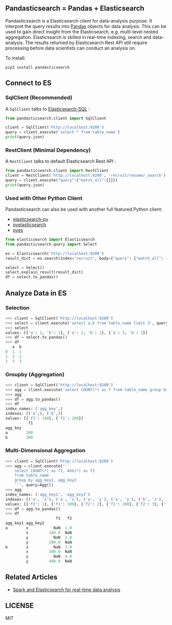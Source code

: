 ## Pandasticsearch = Pandas + Elasticsearch

Pandasticsearch is a Elasticsearch client for data-analysis purpose. It interpret the query results into
 [Pandas](http://pandas.pydata.org) objects for data analysis. This can be used to gain direct insight
  from the Elasticsearch, e.g. multi-level nested aggregation. Elasticsearch is skilled in real-time indexing, 
  search and data-analysis. The results returned by Elasticsearch Rest API still require processing before 
  data scientists can conduct an analysis on. 

To install:

```
pip3 install pandasticsearch
```

## Connect to ES

### SqlClient (Recommended)

A `SqlClient` talks to [Elasticsearch-SQL](https://github.com/NLPchina/elasticsearch-sql) :

```python
from pandasticsearch.client import SqlClient

client = SqlClient('http://localhost:9200')
query = client.execute('select * from table_name')
print(query.json)
```

### RestClient (Minimal Dependency)

A `RestClient` talks to default Elasticsearch Rest API :

```python
from pandasticsearch.client import RestClient
client = RestClient('http://localhost:9200', 'recruit/resume/_search')
query = client.execute("query":{"match_all":{}}})
print(query.json)
```

### Used with Other Python Client

Pandasticsearch can also be used with another full featured Python client:

* [elasticsearch-py](https://github.com/elastic/elasticsearch-py)
* [pyelasticsearch](https://github.com/pyelasticsearch/pyelasticsearch)
* [pyes](https://github.com/aparo/pyes)

```python
from elasticsearch import Elasticsearch
from pandasticsearch.query import Select

es = Elasticsearch('http://localhost:9200')
result_dict = es.search(index="recruit", body={"query": {"match_all": {}}})

select = Select()
select.explain_result(result_dict)
df = select.to_pandas()
```

## Analyze Data in ES

### Selection

```python
>>> client = SqlClient('http://localhost:9200')
>>> select = client.execute('select a,b from table_name limit 3', query=Select())
>>> select
values: [{'a': 1, 'b': 1}, {'a': 2, 'b': 2}, {'a': 3, 'b': 3}]
>>> df = select.to_pandas()
>>> df
   a  b
0  1  1
1  2  2
2  3  3
```

### Groupby (Aggregation)

```python
>>> client = SqlClient('http://localhost:9200')
>>> agg = client.execute('select COUNT(*) as f from table_name group by agg_key', query=Agg())
>>> agg
>>> df = agg.to_pandas()
>>> df
index_names: ('agg_key',)
indexes: [('a',), ('b',)]
values: [{'f1': 100}, {'f1': 200}]
          f1
agg_key
a        100
b        200
```

### Multi-Dimensional Aggregation

```python
>>> client = SqlClient('http://localhost:9200')
>>> agg = client.execute('''
    select COUNT(*) as f1, AVG(*) as f2
    from table_name
    group by agg_key1, agg_key2
    ''', query=Agg())
>>> agg
index_names: ('agg_key1', 'agg_key2')
indexes: [('a', 'x'), ('a', 'x'), ('a', 'y'), ('a', 'y'), ('b', 'x'), ('b', 'x'), ('b', 'y'), ('b', 'y')]
values: [{'f2': 1}, {'f1': 100}, {'f2': 2}, {'f1': 200}, {'f2': 3}, {'f1': 300}, {'f2': 4}, {'f1': 400}]
>>> df = agg.to_pandas()
>>> df
                      f1   f2
agg_key1 agg_key2
a        x           NaN  1.0
         x         100.0  NaN
         y           NaN  2.0
         y         200.0  NaN
b        x           NaN  3.0
         x         300.0  NaN
         y           NaN  4.0
         y         400.0  NaN
```

## Related Articles

* [Spark and Elasticsearch for real-time data analysis](https://spark-summit.org/2015-east/wp-content/uploads/2015/03/SSE15-35-Leau.pdf)


## LICENSE
 
MIT
